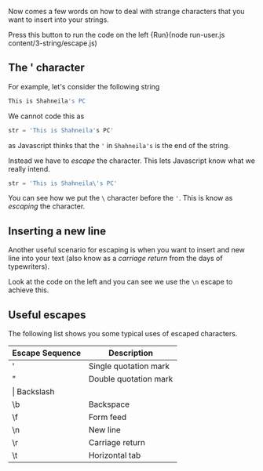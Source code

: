 Now comes a few words on how to deal with strange characters that you want to insert into your strings.

Press this button to run the code on the left {Run}(node run-user.js content/3-string/escape.js)

## The ' character
For example, let's consider the following string

```javascript
This is Shahneila's PC
```

We cannot code this as 

```javascript
str = 'This is Shahneila's PC'
```

as Javascript thinks that the `'` in `Shahneila's` is the end of the string.

Instead we have to *escape* the character. This lets Javascript know what we really intend.

```javascript
str = 'This is Shahneila\'s PC'
```

You can see how we put the `\` character before the `'`. This is know as *escaping* the character.

## Inserting a new line
Another useful scenario for escaping is when you want to insert and new line into your text (also know as a *carriage return* from the days of typewriters).

Look at the code on the left and you can see we use the `\n` escape to achieve this.

## Useful escapes
The following list shows you some typical uses of escaped characters. 

| Escape Sequence | Description |
|-|-|
|\'|	Single quotation mark|
|\"|	Double quotation mark|
|\\|	Backslash|
|\b|	Backspace|
|\f|	Form feed|
|\n|	New line|
|\r|	Carriage return|
|\t|	Horizontal tab|
